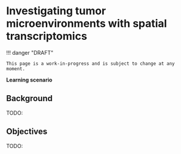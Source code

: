 # Investigating tumor microenvironments with spatial transcriptomics

!!! danger "DRAFT"

    This page is a work-in-progress and is subject to change at any moment.

**Learning scenario**

## Background

TODO:

## Objectives

TODO:

<!-- LINKS -->
